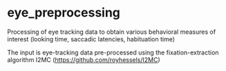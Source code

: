 # eye_preprocessing
Processing of eye tracking data to obtain various behavioral measures of interest (looking time, saccadic latencies, habituation time)

The input is eye-tracking data pre-processed using the fixation-extraction algorithm I2MC (https://github.com/royhessels/I2MC)


